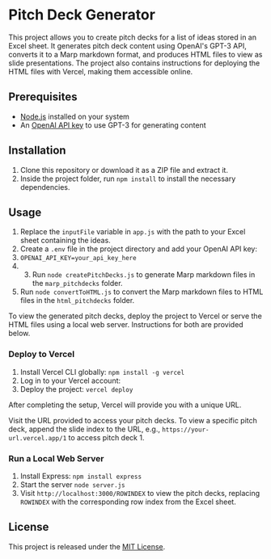 # Pitch Deck Generator

This project allows you to create pitch decks for a list of ideas stored in an Excel sheet. It generates pitch deck content using OpenAI's GPT-3 API, converts it to a Marp markdown format, and produces HTML files to view as slide presentations. The project also contains instructions for deploying the HTML files with Vercel, making them accessible online.

## Prerequisites

- [Node.js](https://nodejs.org/en/) installed on your system
- An [OpenAI API key](https://beta.openai.com/signup/) to use GPT-3 for generating content

## Installation

1. Clone this repository or download it as a ZIP file and extract it.
2. Inside the project folder, run `npm install` to install the necessary dependencies.

## Usage

1. Replace the `inputFile` variable in `app.js` with the path to your Excel sheet containing the ideas.
2. Create a `.env` file in the project directory and add your OpenAI API key:
3. `OPENAI_API_KEY=your_api_key_here`
4. 3. Run `node createPitchDecks.js` to generate Marp markdown files in the `marp_pitchdecks` folder.
4. Run `node convertToHTML.js` to convert the Marp markdown files to HTML files in the `html_pitchdecks` folder.

To view the generated pitch decks, deploy the project to Vercel or serve the HTML files using a local web server. Instructions for both are provided below.

### Deploy to Vercel

1. Install Vercel CLI globally: `npm install -g vercel`
2. Log in to your Vercel account:
3. Deploy the project: `vercel deploy`

After completing the setup, Vercel will provide you with a unique URL.

Visit the URL provided to access your pitch decks. To view a specific pitch deck, append the slide index to the URL, e.g., `https://your-url.vercel.app/1` to access pitch deck 1.

### Run a Local Web Server

1. Install Express: `npm install express`
2. Start the server `node server.js`
3. Visit `http://localhost:3000/ROWINDEX` to view the pitch decks, replacing `ROWINDEX` with the corresponding row index from the Excel sheet.

## License

This project is released under the [MIT License](LICENSE).


